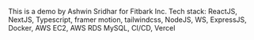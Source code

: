 This is a demo by Ashwin Sridhar for Fitbark Inc.
Tech stack: ReactJS, NextJS, Typescript, framer motion, tailwindcss, NodeJS, WS, ExpressJS, Docker, AWS EC2, AWS RDS MySQL, CI/CD, Vercel